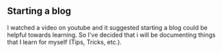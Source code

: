## Starting a blog

I watched a video on youtube and it suggested starting a blog could be helpful towards learning. So I've decided that i will be documenting things that I learn for myself (Tips, Tricks, etc.).

#
